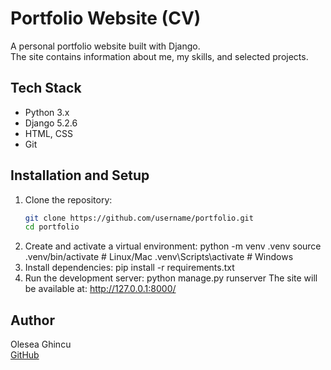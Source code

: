 # Portfolio Website (CV)

A personal portfolio website built with Django.  
The site contains information about me, my skills, and selected projects.

## Tech Stack
- Python 3.x  
- Django 5.2.6  
- HTML, CSS  
- Git

## Installation and Setup

1. Clone the repository:
   ```bash
   git clone https://github.com/username/portfolio.git
   cd portfolio
2. Create and activate a virtual environment:
python -m venv .venv
source .venv/bin/activate   # Linux/Mac
.venv\Scripts\activate      # Windows
3. Install dependencies:
pip install -r requirements.txt
4. Run the development server:
python manage.py runserver
The site will be available at:
http://127.0.0.1:8000/

## Author
Olesea Ghincu  
[GitHub](https://github.com/Olesea05)
